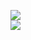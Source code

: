 ![](https://github-readme-stats.vercel.app/api?username=lrxxh&theme=nightowl&hide_border=false&include_all_commits=true&count_private=true)<br/> ![](https://github-readme-streak-stats.herokuapp.com/?user=lrxxh&theme=nightowl&hide_border=false)<br/>


<!-- Proudly created with GPRM ( https://gprm.itsvg.in ) -->
